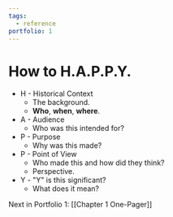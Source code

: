 ```yaml
---
tags:
  - reference
portfolio: 1
---
```

# How to H.A.P.P.Y.
- H - Historical Context  
	- The background.   
	- **Who**, **when**, **where**.  
- A - Audience  
	- Who was this intended for?  
- P - Purpose  
	- Why was this made?  
- P - Point of View  
	- Who made this and how did they think?  
	- Perspective.  
- Y - "Y" is this significant?  
	- What does it mean?  

Next in Portfolio 1: [[Chapter 1 One-Pager]]